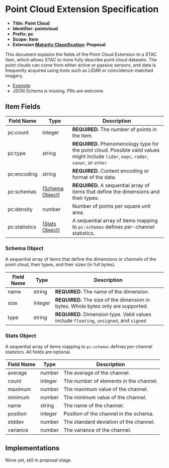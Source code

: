 # Point Cloud Extension Specification

- **Title: Point Cloud**
- **Identifier: pointcloud**
- **Prefix: pc**
- **Scope: Item**
- **Extension [Maturity Classification](../README.md#extension-maturity): Proposal**

This document explains the fields of the Point Cloud Extension to a STAC Item,
which allows STAC to more fully describe point cloud datasets. The point clouds can
come from either active or passive sensors, and data is frequently acquired using
tools such as LiDAR or coincidence-matched imagery.

- [Example](examples/example-autzen.json)
- JSON Schema is missing. PRs are welcome.

## Item Fields

| Field Name    | Type                              | Description |
| ------------- | --------------------------------- | ----------- |
| pc:count      | integer                           | **REQUIRED.** The number of points in the item. |
| pc:type       | string                            | **REQUIRED.** Phenomenology type for the point cloud. Possible valid values might include `lidar`, `eopc`, `radar`, `sonar`, or `other` |
| pc:encoding   | string                            | **REQUIRED.** Content encoding or format of the data. |
| pc:schemas    | [[Schema Object](#schema-object)] | **REQUIRED.** A sequential array of items that define the dimensions and their types. |
| pc:density    | number                            | Number of points per square unit area. |
| pc:statistics | [[Stats Object](#stats-object)]   | A sequential array of items mapping to `pc:schemas` defines per-channel statistics. |

### Schema Object

A sequential array of items that define the dimensions or channels of
the point cloud, their types, and their sizes (in full bytes).

| Field Name | Type    | Description |
| ---------- | ------- | -------------------------- |
| name       | string  | **REQUIRED.** The name of the dimension. |
| size       | integer | **REQUIRED.** The size of the dimension in bytes. Whole bytes only are supported.|
| type       | string  | **REQUIRED.** Dimension type. Valid values include `floating`, `unsigned`, and `signed`|

### Stats Object

A sequential array of items mapping to `pc:schemas` defines per-channel statistics. All fields
are optional.

| Field Name | Type    | Description |
| ---------- | ------- | ----------- |
| average    | number  | The average of the channel. |
| count      | integer | The number of elements in the channel. |
| maximum    | number  | The maximum value of the channel. |
| minimum    | number  | The minimum value of the channel. |
| name       | string  | The name of the channel. |
| position   | integer | Position of the channel in the schema.|
| stddev     | number  | The standard deviation of the channel. |
| variance   | number  | The variance of the channel. |

## Implementations

None yet, still in proposal stage.
